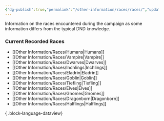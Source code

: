 ```yaml
---
{"dg-publish":true,"permalink":"/other-information/races/races/","updated":"2025-05-26T14:43:13.335+01:00"}
---
```


Information on the races encountered during the campaign as some information differs from the typical DND knowledge.

### Current Recorded Races
- [[Other Information/Races/Humans\|Humans]]
- [[Other Information/Races/Vampire\|Vampire]]
- [[Other Information/Races/Dwarves\|Dwarves]]
- [[Other Information/Races/Inchlings\|Inchlings]]
- [[Other Information/Races/Eladrin\|Eladrin]]
- [[Other Information/Races/Goblin\|Goblin]]
- [[Other Information/Races/Tiefling\|Tiefling]]
- [[Other Information/Races/Elves\|Elves]]
- [[Other Information/Races/Gnomes\|Gnomes]]
- [[Other Information/Races/Dragonborn\|Dragonborn]]
- [[Other Information/Races/Halflings\|Halflings]]

{ .block-language-dataview}
